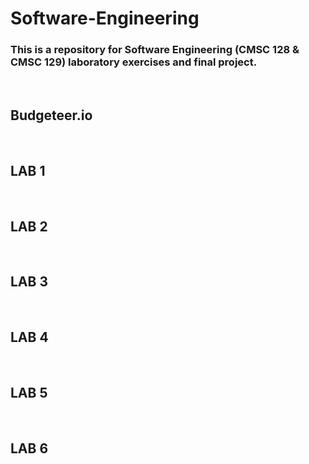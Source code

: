 # Software-Engineering

### This is a repository for Software Engineering (CMSC 128 & CMSC 129) laboratory exercises and final project.

<br>

## Budgeteer.io



<br>

## LAB 1


<br>

## LAB 2


<br>

## LAB 3


<br>

## LAB 4


<br>

## LAB 5


<br>

## LAB 6
